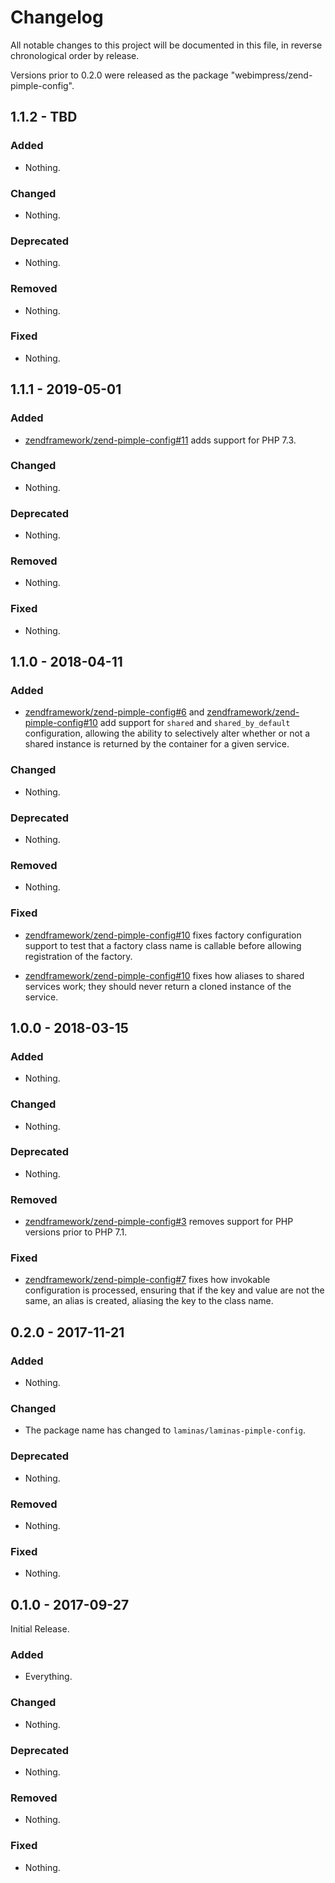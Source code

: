 # Changelog

All notable changes to this project will be documented in this file, in reverse chronological order by release.

Versions prior to 0.2.0 were released as the package "webimpress/zend-pimple-config".

## 1.1.2 - TBD

### Added

- Nothing.

### Changed

- Nothing.

### Deprecated

- Nothing.

### Removed

- Nothing.

### Fixed

- Nothing.

## 1.1.1 - 2019-05-01

### Added

- [zendframework/zend-pimple-config#11](https://github.com/zendframework/zend-pimple-config/pull/11) adds support for PHP 7.3.

### Changed

- Nothing.

### Deprecated

- Nothing.

### Removed

- Nothing.

### Fixed

- Nothing.

## 1.1.0 - 2018-04-11

### Added

- [zendframework/zend-pimple-config#6](https://github.com/zendframework/zend-pimple-config/pull/6) and
  [zendframework/zend-pimple-config#10](https://github.com/zendframework/zend-pimple-config/pull/10) add
  support for `shared` and `shared_by_default` configuration, allowing the
  ability to selectively alter whether or not a shared instance is returned by
  the container for a given service.

### Changed

- Nothing.

### Deprecated

- Nothing.

### Removed

- Nothing.

### Fixed

- [zendframework/zend-pimple-config#10](https://github.com/zendframework/zend-pimple-config/pull/10) fixes
  factory configuration support to test that a factory class name is callable
  before allowing registration of the factory.

- [zendframework/zend-pimple-config#10](https://github.com/zendframework/zend-pimple-config/pull/10) fixes
  how aliases to shared services work; they should never return a cloned
  instance of the service.

## 1.0.0 - 2018-03-15

### Added

- Nothing.

### Changed

- Nothing.

### Deprecated

- Nothing.

### Removed

- [zendframework/zend-pimple-config#3](https://github.com/zendframework/zend-pimple-config/pull/3)
  removes support for PHP versions prior to PHP 7.1.

### Fixed

- [zendframework/zend-pimple-config#7](https://github.com/zendframework/zend-pimple-config/pull/7) fixes how
  invokable configuration is processed, ensuring that if the key and value are not
  the same, an alias is created, aliasing the key to the class name.

## 0.2.0 - 2017-11-21

### Added

- Nothing.

### Changed

- The package name has changed to `laminas/laminas-pimple-config`.

### Deprecated

- Nothing.

### Removed

- Nothing.

### Fixed

- Nothing.

## 0.1.0 - 2017-09-27

Initial Release.

### Added

- Everything.

### Changed

- Nothing.

### Deprecated

- Nothing.

### Removed

- Nothing.

### Fixed

- Nothing.
